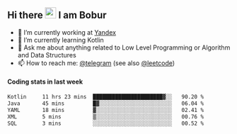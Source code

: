 ## Hi there <img src="https://media.giphy.com/media/hvRJCLFzcasrR4ia7z/giphy.gif" width="25px" height="25px"> I am Bobur

- 💼 I’m currently working at [Yandex](https://yandex.ru/)
- 🌱 I’m currently learning Kotlin
- 💬 Ask me about anything related to Low Level Programming or Algorithm and Data Structures
- 📫 How to reach me: [@telegram](https://t.me/octoant) (see also [@leetcode](https://leetcode.com/octoant/))    

#### Coding stats in last week

<!--START_SECTION:waka-->

```txt
Kotlin     11 hrs 23 mins  ██████████████████████▓░░   90.20 %
Java       45 mins         █▓░░░░░░░░░░░░░░░░░░░░░░░   06.04 %
YAML       18 mins         ▓░░░░░░░░░░░░░░░░░░░░░░░░   02.41 %
XML        5 mins          ▒░░░░░░░░░░░░░░░░░░░░░░░░   00.76 %
SQL        3 mins          ░░░░░░░░░░░░░░░░░░░░░░░░░   00.52 %
```

<!--END_SECTION:waka-->

